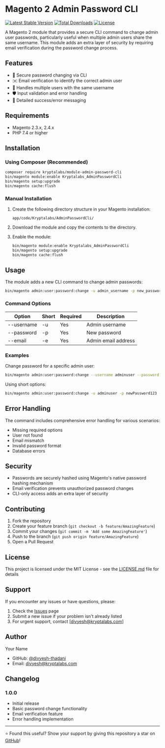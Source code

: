 # Magento 2 Admin Password CLI

[![Latest Stable Version](https://img.shields.io/packagist/v/custom/module-admin-password-cli.svg)](https://packagist.org/packages/custom/module-admin-password-cli)
[![Total Downloads](https://img.shields.io/packagist/dt/custom/module-admin-password-cli.svg)](https://packagist.org/packages/custom/module-admin-password-cli)
[![License](https://img.shields.io/packagist/l/custom/module-admin-password-cli.svg)](https://packagist.org/packages/custom/module-admin-password-cli)

A Magento 2 module that provides a secure CLI command to change admin user passwords, particularly useful when multiple admin users share the same username. This module adds an extra layer of security by requiring email verification during the password change process.

## Features

- 🔐 Secure password changing via CLI
- ✉️ Email verification to identify the correct admin user
- 👥 Handles multiple users with the same username
- 🛡️ Input validation and error handling
- 📝 Detailed success/error messaging

## Requirements

- Magento 2.3.x, 2.4.x
- PHP 7.4 or higher

## Installation

### Using Composer (Recommended)

```bash
composer require kryptalabs/module-admin-password-cli
bin/magento module:enable Kryptalabs_AdminPasswordCli
bin/magento setup:upgrade
bin/magento cache:flush
```

### Manual Installation

1. Create the following directory structure in your Magento installation:
   ```
   app/code/Kryptalabs/AdminPasswordCli/
   ```

2. Download the module and copy the contents to the directory.

3. Enable the module:
   ```bash
   bin/magento module:enable Kryptalabs_AdminPasswordCli
   bin/magento setup:upgrade
   bin/magento cache:flush
   ```

## Usage

The module adds a new CLI command to change admin passwords:

```bash
bin/magento admin:user:password:change -u admin_username -p new_password -e admin_email
```

### Command Options

| Option      | Short | Required | Description           |
|-------------|-------|----------|-----------------------|
| --username  | -u    | Yes      | Admin username        |
| --password  | -p    | Yes      | New password         |
| --email     | -e    | Yes      | Admin email address  |

### Examples

Change password for a specific admin user:
```bash
bin/magento admin:user:password:change --username adminuser --password newPassword123 --email admin@example.com
```

Using short options:
```bash
bin/magento admin:user:password:change -u adminuser -p newPassword123 -e admin@example.com
```

## Error Handling

The command includes comprehensive error handling for various scenarios:

- Missing required options
- User not found
- Email mismatch
- Invalid password format
- Database errors

## Security

- Passwords are securely hashed using Magento's native password hashing mechanism
- Email verification prevents unauthorized password changes
- CLI-only access adds an extra layer of security

## Contributing

1. Fork the repository
2. Create your feature branch (`git checkout -b feature/AmazingFeature`)
3. Commit your changes (`git commit -m 'Add some AmazingFeature'`)
4. Push to the branch (`git push origin feature/AmazingFeature`)
5. Open a Pull Request

## License

This project is licensed under the MIT License - see the [LICENSE.md](LICENSE.md) file for details

## Support

If you encounter any issues or have questions, please:

1. Check the [Issues](https://github.com/divyesh-thadani/magento2-admin-password-cli/issues) page
2. Submit a new issue if your problem isn't already listed
3. For urgent support, contact [divyesh@kryptalabs.com]

## Author

Your Name
- GitHub: [@divyesh-thadani](https://github.com/divyesh-thadani)
- Email: divyesh@kryptalabs.com

## Changelog

### 1.0.0
- Initial release
- Basic password change functionality
- Email verification feature
- Error handling implementation

---
⭐ Found this useful? Show your support by giving this repository a star on [GitHub](https://github.com/yourusername/magento2-admin-password-cli)!
